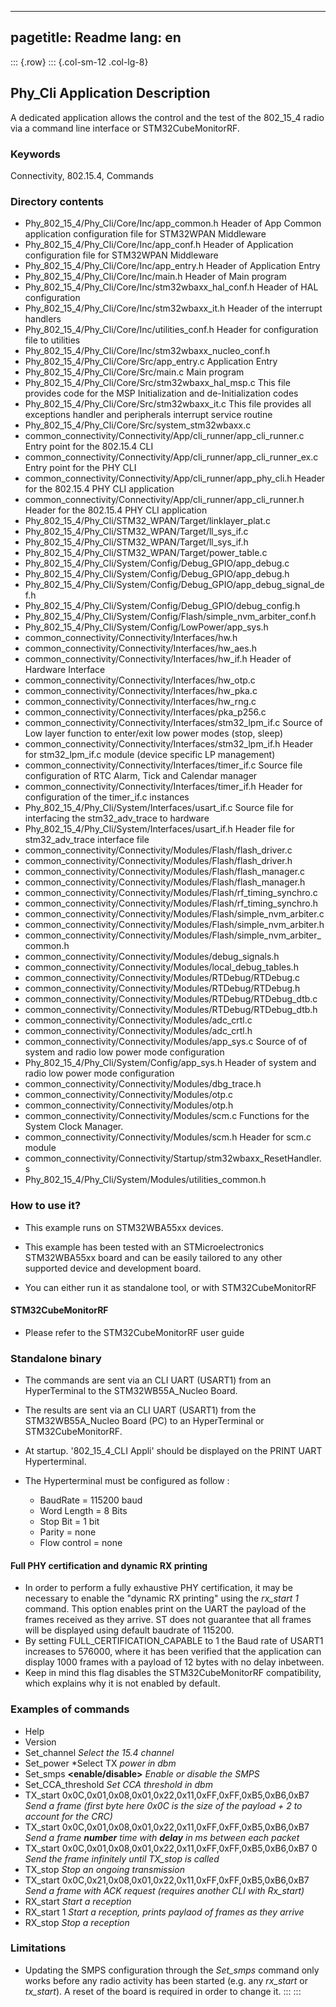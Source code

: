 
---
pagetitle: Readme
lang: en
---
::: {.row}
::: {.col-sm-12 .col-lg-8}

## __Phy_Cli Application Description__
 
A dedicated application allows the control and the test of the 802_15_4 radio via a command line interface or STM32CubeMonitorRF.

### __Keywords__

  Connectivity, 802.15.4, Commands

### __Directory contents__

  - Phy_802_15_4/Phy_Cli/Core/Inc/app_common.h                				Header of App Common application configuration file for STM32WPAN Middleware
  - Phy_802_15_4/Phy_Cli/Core/Inc/app_conf.h                 			 	Header of Application configuration file for STM32WPAN Middleware
  - Phy_802_15_4/Phy_Cli/Core/Inc/app_entry.h                 				Header of Application Entry
  - Phy_802_15_4/Phy_Cli/Core/Inc/main.h                    				Header of Main program
  - Phy_802_15_4/Phy_Cli/Core/Inc/stm32wbaxx_hal_conf.h       				Header of HAL configuration
  - Phy_802_15_4/Phy_Cli/Core/Inc/stm32wbaxx_it.h             				Header of the interrupt handlers
  - Phy_802_15_4/Phy_Cli/Core/Inc/utilities_conf.h            				Header for configuration file to utilities
  - Phy_802_15_4/Phy_Cli/Core/Inc/stm32wbaxx_nucleo_conf.h
  - Phy_802_15_4/Phy_Cli/Core/Src/app_entry.c                 				Application Entry
  - Phy_802_15_4/Phy_Cli/Core/Src/main.c                      				Main program
  - Phy_802_15_4/Phy_Cli/Core/Src/stm32wbaxx_hal_msp.c        				This file provides code for the MSP Initialization and de-Initialization codes
  - Phy_802_15_4/Phy_Cli/Core/Src/stm32wbaxx_it.c             				This file provides all exceptions handler and peripherals interrupt service routine
  - Phy_802_15_4/Phy_Cli/Core/Src/system_stm32wbaxx.c
  - common_connectivity/Connectivity/App/cli_runner/app_cli_runner.c        Entry point for the 802.15.4 CLI
  - common_connectivity/Connectivity/App/cli_runner/app_cli_runner_ex.c     Entry point for the PHY CLI
  - common_connectivity/Connectivity/App/cli_runner/app_phy_cli.h           Header for the 802.15.4 PHY CLI application
  - common_connectivity/Connectivity/App/cli_runner/app_cli_runner.h        Header for the 802.15.4 PHY CLI application
  - Phy_802_15_4/Phy_Cli/STM32_WPAN/Target/linklayer_plat.c
  - Phy_802_15_4/Phy_Cli/STM32_WPAN/Target/ll_sys_if.c
  - Phy_802_15_4/Phy_Cli/STM32_WPAN/Target/ll_sys_if.h
  - Phy_802_15_4/Phy_Cli/STM32_WPAN/Target/power_table.c
  - Phy_802_15_4/Phy_Cli/System/Config/Debug_GPIO/app_debug.c
  - Phy_802_15_4/Phy_Cli/System/Config/Debug_GPIO/app_debug.h
  - Phy_802_15_4/Phy_Cli/System/Config/Debug_GPIO/app_debug_signal_def.h
  - Phy_802_15_4/Phy_Cli/System/Config/Debug_GPIO/debug_config.h
  - Phy_802_15_4/Phy_Cli/System/Config/Flash/simple_nvm_arbiter_conf.h
  - Phy_802_15_4/Phy_Cli/System/Config/LowPower/app_sys.h
  - common_connectivity/Connectivity/Interfaces/hw.h
  - common_connectivity/Connectivity/Interfaces/hw_aes.h
  - common_connectivity/Connectivity/Interfaces/hw_if.h                Header of Hardware Interface
  - common_connectivity/Connectivity/Interfaces/hw_otp.c
  - common_connectivity/Connectivity/Interfaces/hw_pka.c
  - common_connectivity/Connectivity/Interfaces/hw_rng.c
  - common_connectivity/Connectivity/Interfaces/pka_p256.c
  - common_connectivity/Connectivity/Interfaces/stm32_lpm_if.c         Source of Low layer function to enter/exit low power modes (stop, sleep)
  - common_connectivity/Connectivity/Interfaces/stm32_lpm_if.h         Header for stm32_lpm_if.c module (device specific LP management)
  - common_connectivity/Connectivity/Interfaces/timer_if.c             Source file configuration of RTC Alarm, Tick and Calendar manager
  - common_connectivity/Connectivity/Interfaces/timer_if.h             Header for configuration of the timer_if.c instances
  - Phy_802_15_4/Phy_Cli/System/Interfaces/usart_if.c             Source file for interfacing the stm32_adv_trace to hardware
  - Phy_802_15_4/Phy_Cli/System/Interfaces/usart_if.h             Header file for stm32_adv_trace interface file
  - common_connectivity/Connectivity/Modules/Flash/flash_driver.c
  - common_connectivity/Connectivity/Modules/Flash/flash_driver.h
  - common_connectivity/Connectivity/Modules/Flash/flash_manager.c
  - common_connectivity/Connectivity/Modules/Flash/flash_manager.h
  - common_connectivity/Connectivity/Modules/Flash/rf_timing_synchro.c
  - common_connectivity/Connectivity/Modules/Flash/rf_timing_synchro.h
  - common_connectivity/Connectivity/Modules/Flash/simple_nvm_arbiter.c
  - common_connectivity/Connectivity/Modules/Flash/simple_nvm_arbiter.h
  - common_connectivity/Connectivity/Modules/Flash/simple_nvm_arbiter_common.h
  - common_connectivity/Connectivity/Modules/debug_signals.h
  - common_connectivity/Connectivity/Modules/local_debug_tables.h
  - common_connectivity/Connectivity/Modules/RTDebug/RTDebug.c
  - common_connectivity/Connectivity/Modules/RTDebug/RTDebug.h
  - common_connectivity/Connectivity/Modules/RTDebug/RTDebug_dtb.c
  - common_connectivity/Connectivity/Modules/RTDebug/RTDebug_dtb.h
  - common_connectivity/Connectivity/Modules/adc_crtl.c
  - common_connectivity/Connectivity/Modules/adc_crtl.h
  - common_connectivity/Connectivity/Modules/app_sys.c             Source of of system and radio low power mode configuration
  - Phy_802_15_4/Phy_Cli/System/Config/app_sys.h          		   Header of system and radio low power mode configuration
  - common_connectivity/Connectivity/Modules/dbg_trace.h
  - common_connectivity/Connectivity/Modules/otp.c
  - common_connectivity/Connectivity/Modules/otp.h
  - common_connectivity/Connectivity/Modules/scm.c                 Functions for the System Clock Manager.
  - common_connectivity/Connectivity/Modules/scm.h                 Header for scm.c module
  - common_connectivity/Connectivity/Startup/stm32wbaxx_ResetHandler.s
  - Phy_802_15_4/Phy_Cli/System/Modules/utilities_common.h

### __How to use it?__ 

  - This example runs on STM32WBA55xx devices.

  - This example has been tested with an STMicroelectronics STM32WBA55xx
    board and can be easily tailored to any other supported device
    and development board.

  - You can either run it as standalone tool, or with STM32CubeMonitorRF
  
#### __STM32CubeMonitorRF__

  - Please refer to the STM32CubeMonitorRF user guide

### __Standalone binary__

  - The commands are sent via an CLI UART (USART1) from an HyperTerminal to the STM32WB55A_Nucleo Board.
  - The results are sent via an CLI UART (USART1) from the STM32WB55A_Nucleo Board (PC) to an HyperTerminal or STM32CubeMonitorRF.
  - At startup. '802_15_4_CLI Appli' should be displayed on the PRINT UART Hyperterminal.

  - The Hyperterminal must be configured as follow :
      - BaudRate = 115200 baud  
      - Word Length = 8 Bits 
      - Stop Bit = 1 bit
      - Parity = none
      - Flow control = none

#### __Full PHY certification and dynamic RX printing__

  - In order to perform a fully exhaustive PHY certification, it may be necessary to enable the "dynamic RX printing" using the *rx_start 1* command.
    This option enables print on the UART the payload of the frames received as they arrive. ST does not guarantee that all frames will be displayed
    using default baudrate of 115200.
  - By setting FULL_CERTIFICATION_CAPABLE to 1 the Baud rate of USART1 increases to 576000, where it has been verified that the application can display
    1000 frames with a payload of 12 bytes with no delay inbetween.
  - Keep in mind this flag disables the STM32CubeMonitorRF compatibility, which explains why it is not enabled by default.

### __Examples of commands__

  - Help
  - Version
  - Set_channel **<channel>**														*Select the 15.4 channel*
  - Set_power **<power>**															*Select TX *power in dbm*
  - Set_smps **<enable/disable>**													*Enable or disable the SMPS*
  - Set_CCA_threshold **<threshold>**												*Set CCA threshold in dbm*
  - TX_start 0x0C,0x01,0x08,0x01,0x22,0x11,0xFF,0xFF,0xB5,0xB6,0xB7				*Send a frame (first byte here 0x0C is the size of the payload + 2 to account for the CRC)*
  - TX_start 0x0C,0x01,0x08,0x01,0x22,0x11,0xFF,0xFF,0xB5,0xB6,0xB7 **<number>** **<delay>**	*Send a frame **number** time with **delay** in ms between each packet*
  - TX_start 0x0C,0x01,0x08,0x01,0x22,0x11,0xFF,0xFF,0xB5,0xB6,0xB7 0			*Send the frame infinitely until TX_stop is called*
  - TX_stop 																	*Stop an ongoing transmission*
  - TX_start 0x0C,0x21,0x08,0x01,0x22,0x11,0xFF,0xFF,0xB5,0xB6,0xB7             *Send a frame with ACK request (requires another CLI with Rx_start)*
  - RX_start 																	*Start a reception*
  - RX_start 1																	*Start a reception, prints paylaod of frames as they arrive*
  - RX_stop																		*Stop a reception*

### __Limitations__
 
  - Updating the SMPS configuration through the *Set_smps* command only works before any radio activity has been started (e.g. any *rx_start* or *tx_start*). A reset of
    the board is required in order to change it.
:::
:::

